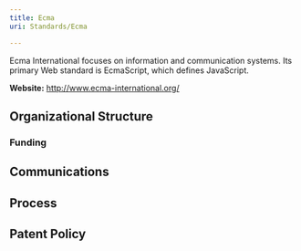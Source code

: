 ```yaml
---
title: Ecma
uri: Standards/Ecma

---
```

Ecma International focuses on information and communication systems. Its primary Web standard is EcmaScript, which defines JavaScript.

**Website:** <http://www.ecma-international.org/>

## Organizational Structure

### Funding

## Communications

## Process

## Patent Policy
